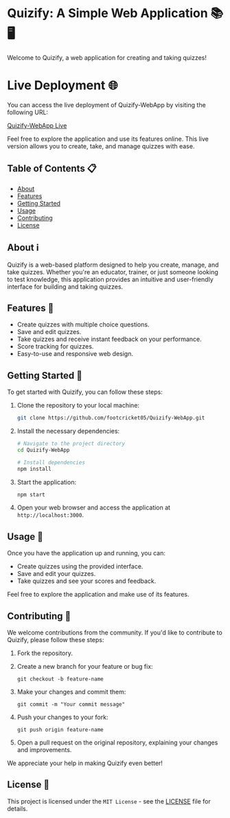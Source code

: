 # Quizify: A Simple Web Application 📚🖥️

Welcome to Quizify, a web application for creating and taking quizzes!

# Live Deployment 🌐

You can access the live deployment of Quizify-WebApp by visiting the following URL:

[Quizify-WebApp Live](https://footcricket05.github.io/Quizify/)

Feel free to explore the application and use its features online. This live version allows you to create, take, and manage quizzes with ease.

## Table of Contents 📋

- [About](#about)
- [Features](#features)
- [Getting Started](#getting-started)
- [Usage](#usage)
- [Contributing](#contributing)
- [License](#license)

## About ℹ️

Quizify is a web-based platform designed to help you create, manage, and take quizzes. Whether you're an educator, trainer, or just someone looking to test knowledge, this application provides an intuitive and user-friendly interface for building and taking quizzes.

## Features 🌟

- Create quizzes with multiple choice questions.
- Save and edit quizzes.
- Take quizzes and receive instant feedback on your performance.
- Score tracking for quizzes.
- Easy-to-use and responsive web design.

## Getting Started 🚀

To get started with Quizify, you can follow these steps:

1. Clone the repository to your local machine:

   ```bash
   git clone https://github.com/footcricket05/Quizify-WebApp.git
   ```

2. Install the necessary dependencies:

   ```bash
   # Navigate to the project directory
   cd Quizify-WebApp

   # Install dependencies
   npm install
   ```

3. Start the application:

   ```bash
   npm start
   ```

4. Open your web browser and access the application at `http://localhost:3000`.

## Usage 🎯

Once you have the application up and running, you can:

- Create quizzes using the provided interface.
- Save and edit your quizzes.
- Take quizzes and see your scores and feedback.

Feel free to explore the application and make use of its features.

## Contributing 🤝

We welcome contributions from the community. If you'd like to contribute to Quizify, please follow these steps:

1. Fork the repository.

2. Create a new branch for your feature or bug fix:

   ```
   git checkout -b feature-name
   ```

3. Make your changes and commit them:

   ```
   git commit -m "Your commit message"
   ```

4. Push your changes to your fork:

   ```
   git push origin feature-name
   ```

5. Open a pull request on the original repository, explaining your changes and improvements.

We appreciate your help in making Quizify even better!

## License 📄

This project is licensed under the `MIT License` - see the [LICENSE](LICENSE) file for details.


